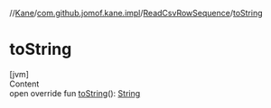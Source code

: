 //[Kane](../../index.md)/[com.github.jomof.kane.impl](../index.md)/[ReadCsvRowSequence](index.md)/[toString](to-string.md)



# toString  
[jvm]  
Content  
open override fun [toString](to-string.md)(): [String](https://kotlinlang.org/api/latest/jvm/stdlib/kotlin/-string/index.html)  



